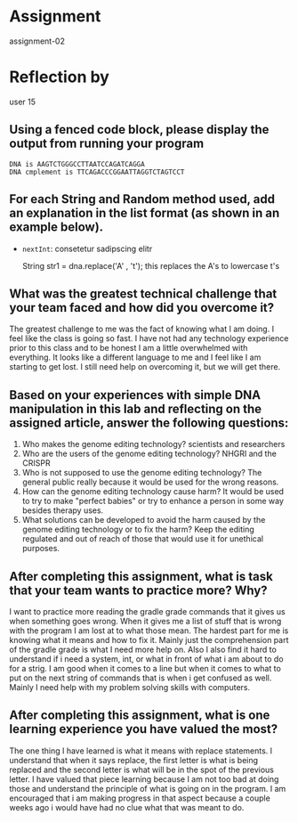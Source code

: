 # Assignment

assignment-02

# Reflection by

user 15

## Using a fenced code block, please display the output from running your program

```
DNA is AAGTCTGGGCCTTAATCCAGATCAGGA
DNA cmplement is TTCAGACCCGGAATTAGGTCTAGTCCT

```

## For each String and Random method used, add an explanation in the list format (as shown in an example below).

- `nextInt`: consetetur sadipscing elitr

  String str1 = dna.replace('A' , 't'); this replaces the A's to lowercase t's

## What was the greatest technical challenge that your team faced and how did you overcome it?
The greatest challenge to me was the fact of knowing what I am doing. I feel like the class is going so fast. I have not had any technology experience prior to this class and to be honest I am a little overwhelmed with everything. It looks like a different language to me and I feel like I am starting to get lost. I still need help on overcoming it, but we will get there.

## Based on your experiences with simple DNA manipulation in this lab and reflecting on the assigned article, answer the following questions:

1. Who makes the genome editing technology?
scientists and researchers
2. Who are the users of the genome editing technology?
NHGRI and the CRISPR
3. Who is not supposed to use the genome editing technology?
The general public really because it would be used for the wrong reasons.
4. How can the genome editing technology cause harm?
It would be used to try to make "perfect babies" or try to enhance a person in some way besides therapy uses.
5. What solutions can be developed to avoid the harm caused by the genome editing technology or to fix the harm?
Keep the editing regulated and out of reach of those that would use it for unethical purposes.

## After completing this assignment, what is task that your team wants to practice more? Why?
I want to practice more reading the gradle grade commands that it gives us when something goes wrong. When it gives me a list of stuff that is wrong with the program I am lost at to what those mean. The hardest part for me is knowing what it means and how to fix it. Mainly just the comprehension part of the gradle grade is what I need more help on. Also I also find it hard to understand if i need a system, int, or what in front of what i am about to do for a strig. I am good when it comes to a line but when it comes to what to put on the next string of commands that is when i get confused as well. Mainly I need help with my problem solving skills with computers.

## After completing this assignment, what is one learning experience you have valued the most?
The one thing I have learned is what it means with replace statements. I understand that when it says replace, the first letter is what is being replaced and the second letter is what will be in the spot of the previous letter. I have valued that piece learning because I am not too bad at doing those and understand the principle of what is going on in the program. I am encouraged that i am making progress in that aspect because a couple weeks ago i would have had no clue what that was meant to do.
